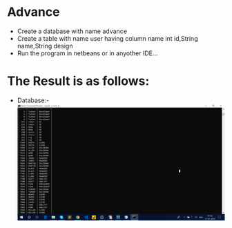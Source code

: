 # Advance
* Create a database with name advance
* Create a table with name user having column name int id,String name,String design
* Run the program in netbeans or in anyother IDE...
# The Result is as follows:
* Database:-
   ![alt text](https://github.com/NoMercy9795/Au_Assigements/blob/master/Screenshot%20(1).png)

